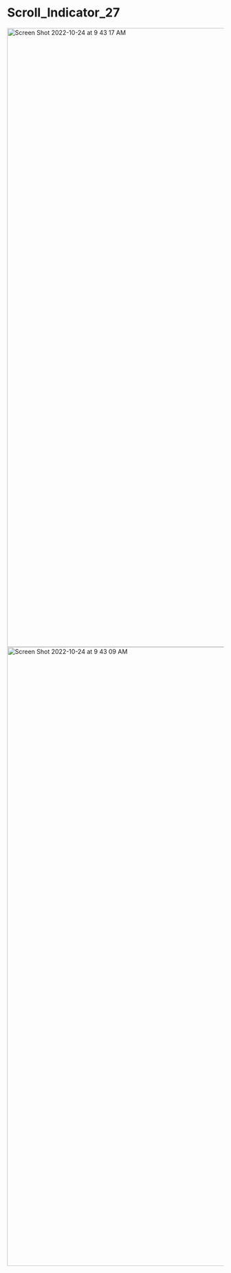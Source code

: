 # Scroll_Indicator_27
<img width="1440" alt="Screen Shot 2022-10-24 at 9 43 17 AM" src="https://user-images.githubusercontent.com/110871707/197545331-9b233672-48a3-4cba-8030-1ba8c3d4c3b0.png">
<img width="1440" alt="Screen Shot 2022-10-24 at 9 43 09 AM" src="https://user-images.githubusercontent.com/110871707/197545338-d9630c95-cd7f-4c8c-a359-6262bf26f1a9.png">

